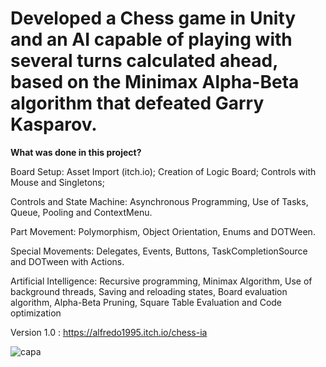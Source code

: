 # Developed a Chess game in Unity and an AI capable of playing with several turns calculated ahead, based on the Minimax Alpha-Beta algorithm that defeated Garry Kasparov.


<b> What was done in this project? </b>


Board Setup: Asset Import (itch.io); Creation of Logic Board; Controls with Mouse and Singletons;

Controls and State Machine: Asynchronous Programming, Use of Tasks, Queue, Pooling and ContextMenu.

Part Movement: Polymorphism, Object Orientation, Enums and DOTWeen.

Special Movements: Delegates, Events, Buttons, TaskCompletionSource and DOTween with Actions.

Artificial Intelligence: Recursive programming, Minimax Algorithm, Use of background threads, Saving and reloading states, Board evaluation algorithm, Alpha-Beta Pruning, Square Table Evaluation and Code optimization

Version 1.0 : https://alfredo1995.itch.io/chess-ia
 
![capa](https://github.com/alfredo1995/chess-ia/assets/71193893/03350dec-4ff7-4b3d-9a37-c95f6d1161bf)
